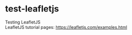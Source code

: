 # test-leafletjs
Testing LeafletJS<br>
LeafletJS tutorial pages: https://leafletjs.com/examples.html